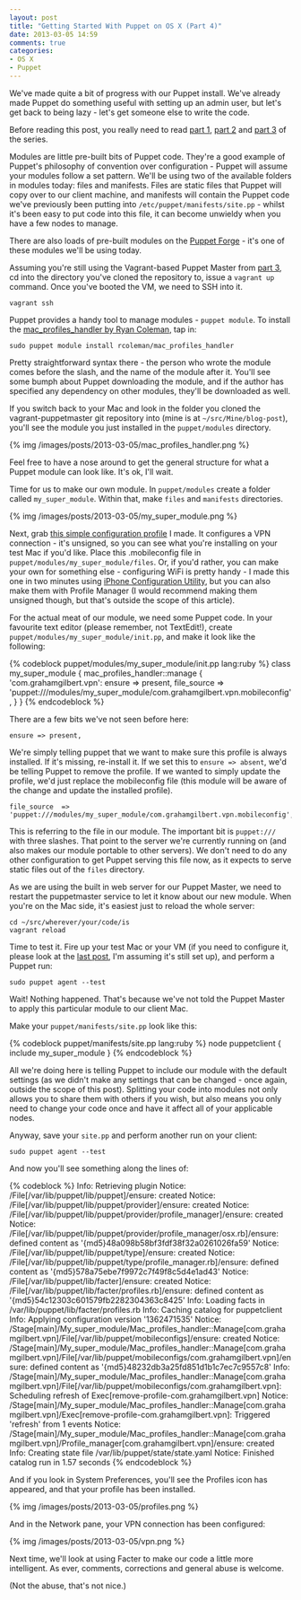 ```yaml
---
layout: post
title: "Getting Started With Puppet on OS X (Part 4)"
date: 2013-03-05 14:59
comments: true
categories: 
- OS X
- Puppet
---
```

We've made quite a bit of progress with our Puppet install. We've already made Puppet do something useful with setting up an admin user, but let's get back to being lazy - let's get someone else to write the code.

Before reading this post, you really need to read [part 1](http://grahamgilbert.com/blog/2013/01/25/getting-started-with-puppet-part-1/), [part 2](http://grahamgilbert.com/blog/2013/01/27/getting-started-with-puppet-on-os-x-part-2/) and [part 3](http://grahamgilbert.com/blog/2013/02/24/getting-started-with-puppet-on-os-x-part-3/) of the series.

Modules are little pre-built bits of Puppet code. They're a good example of Puppet's philosophy of convention over configuration - Puppet will assume your modules follow a set pattern. We'll be using two of the available folders in modules today: files and manifests. Files are static files that Puppet will copy over to our client machine, and manifests will contain the Puppet code we've previously been putting into ``/etc/puppet/manifests/site.pp`` - whilst it's been easy to put code into this file, it can become unwieldy when you have a few nodes to manage.

There are also loads of pre-built modules on the [Puppet Forge](http://forge.puppetlabs.com/) - it's one of these modules we'll be using today.<!-- more -->

Assuming you're still using the Vagrant-based Puppet Master from [part 3](http://grahamgilbert.com/blog/2013/02/24/getting-started-with-puppet-on-os-x-part-3/), cd into the directory you've cloned the repository to, issue a ``vagrant up`` command. Once you've booted the VM, we need to SSH into it. 

	vagrant ssh

Puppet provides a handy tool to manage modules - ``puppet module``. To install the [mac_profiles_handler by Ryan Coleman](http://forge.puppetlabs.com/rcoleman/mac_profiles_handler), tap in:

	sudo puppet module install rcoleman/mac_profiles_handler
	
Pretty straightforward syntax there - the person who wrote the module comes before the slash, and the name of the module after it. You'll see some bumph about Puppet downloading the module, and if the author has specified any dependency on other modules, they'll be downloaded as well.

If you switch back to your Mac and look in the folder you cloned the vagrant-puppetmaster git repository into (mine is at ``~/src/Mine/blog-post``), you'll see the module you just installed in the ``puppet/modules`` directory.

{% img /images/posts/2013-03-05/mac_profiles_handler.png %}

Feel free to have a nose around to get the general structure for what a Puppet module can look like. It's ok, I'll wait.

Time for us to make our own module. In ``puppet/modules`` create a folder called ``my_super_module``. Within that, make ``files`` and ``manifests`` directories.

{% img /images/posts/2013-03-05/my_super_module.png %}

Next, grab [this simple configuration profile](/images/posts/2013-03-05/com.grahamgilbert.vpn.mobileconfig) I made. It configures a VPN connection - it's unsigned, so you can see what you're installing on your test Mac if you'd like. Place this .mobileconfig file in ``puppet/modules/my_super_module/files``. Or, if you'd rather, you can make your own for something else - configuring WiFi is pretty handy - I made this one in two minutes using [iPhone Configuration Utility](http://support.apple.com/kb/dl1465), but you can also make them with Profile Manager (I would recommend making them unsigned though, but that's outside the scope of this article).

For the actual meat of our module, we need some Puppet code. In your favourite text editor (please remember, not TextEdit!), create ``puppet/modules/my_super_module/init.pp``, and make it look like the following:

{% codeblock puppet/modules/my_super_module/init.pp lang:ruby %}
class my_super_module {
    mac_profiles_handler::manage { 'com.grahamgilbert.vpn':
      ensure       => present,
      file_source  => 'puppet:///modules/my_super_module/com.grahamgilbert.vpn.mobileconfig',
    }
}
{% endcodeblock %}

There are a few bits we've not seen before here:

	ensure => present,

We're simply telling puppet that we want to make sure this profile is always installed. If it's missing, re-install it. If we set this to ``ensure => absent``, we'd be telling Puppet to remove the profile. If we wanted to simply update the profile, we'd just replace the mobileconfig file (this module will be aware of the change and update the installed profile).

	file_source  => 'puppet:///modules/my_super_module/com.grahamgilbert.vpn.mobileconfig',
	
This is referring to the file in our module. The important bit is ``puppet:///`` with three slashes. That point to the server we're currently running on (and also makes our module portable to other servers). We don't need to do any other configuration to get Puppet serving this file now, as it expects to serve static files out of the ``files`` directory.

As we are using the built in web server for our Puppet Master, we need to restart the puppetmaster service to let it know about our new module. When you're on the Mac side, it's easiest just to reload the whole server:

	cd ~/src/wherever/your/code/is
	vagrant reload

Time to test it. Fire up your test Mac or your VM (if you need to configure it, please look at the [last post](http://grahamgilbert.com/blog/2013/02/24/getting-started-with-puppet-on-os-x-part-3/), I'm assuming it's still set up), and perform a Puppet run:

	sudo puppet agent --test

Wait! Nothing happened. That's because we've not told the Puppet Master to apply this particular module to our client Mac.

Make your ``puppet/manifests/site.pp`` look like this:

{% codeblock puppet/manifests/site.pp lang:ruby %}
node puppetclient {
    include my_super_module
}
{% endcodeblock %}

All we're doing here is telling Puppet to include our module with the default settings (as we didn't make any settings that can be changed - once again, outside the scope of this post). Splitting your code into modules not only allows you to share them with others if you wish, but also means you only need to change your code once and have it affect all of your applicable nodes.

Anyway, save your ``site.pp`` and perform another run on your client:

	sudo puppet agent --test
	
And now you'll see something along the lines of:

{% codeblock %}
Info: Retrieving plugin
Notice: /File[/var/lib/puppet/lib/puppet]/ensure: created
Notice: /File[/var/lib/puppet/lib/puppet/provider]/ensure: created
Notice: /File[/var/lib/puppet/lib/puppet/provider/profile_manager]/ensure: created
Notice: /File[/var/lib/puppet/lib/puppet/provider/profile_manager/osx.rb]/ensure: defined content as '{md5}48a098b58bf3fdf38f32a0261026fa59'
Notice: /File[/var/lib/puppet/lib/puppet/type]/ensure: created
Notice: /File[/var/lib/puppet/lib/puppet/type/profile_manager.rb]/ensure: defined content as '{md5}578a75ebe7f9972c7f49f8c5d4e1ad43'
Notice: /File[/var/lib/puppet/lib/facter]/ensure: created
Notice: /File[/var/lib/puppet/lib/facter/profiles.rb]/ensure: defined content as '{md5}54c12303c601579fb2282304363c8425'
Info: Loading facts in /var/lib/puppet/lib/facter/profiles.rb
Info: Caching catalog for puppetclient
Info: Applying configuration version '1362471535'
Notice: /Stage[main]/My_super_module/Mac_profiles_handler::Manage[com.grahamgilbert.vpn]/File[/var/lib/puppet/mobileconfigs]/ensure: created
Notice: /Stage[main]/My_super_module/Mac_profiles_handler::Manage[com.grahamgilbert.vpn]/File[/var/lib/puppet/mobileconfigs/com.grahamgilbert.vpn]/ensure: defined content as '{md5}48232db3a25fd851d1b1c7ec7c9557c8'
Info: /Stage[main]/My_super_module/Mac_profiles_handler::Manage[com.grahamgilbert.vpn]/File[/var/lib/puppet/mobileconfigs/com.grahamgilbert.vpn]: Scheduling refresh of Exec[remove-profile-com.grahamgilbert.vpn]
Notice: /Stage[main]/My_super_module/Mac_profiles_handler::Manage[com.grahamgilbert.vpn]/Exec[remove-profile-com.grahamgilbert.vpn]: Triggered 'refresh' from 1 events
Notice: /Stage[main]/My_super_module/Mac_profiles_handler::Manage[com.grahamgilbert.vpn]/Profile_manager[com.grahamgilbert.vpn]/ensure: created
Info: Creating state file /var/lib/puppet/state/state.yaml
Notice: Finished catalog run in 1.57 seconds
{% endcodeblock %}

And if you look in System Preferences, you'll see the Profiles icon has appeared, and that your profile has been installed.

{% img /images/posts/2013-03-05/profiles.png %}

And in the Network pane, your VPN connection has been configured:

{% img /images/posts/2013-03-05/vpn.png %}

Next time, we'll look at using Facter to make our code a little more intelligent. As ever, comments, corrections and general abuse is welcome. 

(Not the abuse, that's not nice.)